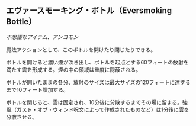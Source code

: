 ## エヴァースモーキング・ボトル（Eversmoking Bottle）
*不思議なアイテム、アンコモン*

魔法アクションとして、このボトルを開けたり閉じたりできる。

ボトルを開けると濃い煙が吹き出し、ボトルを起点とする60フィートの放射を満たす雲を形成する。煙の中の領域は重度に隠蔽される。

ボトルが開いたままの各分、放射のサイズは最大サイズの120フィートに達するまで10フィート増加する。

ボトルを閉じると、雲は固定され、10分後に分散するまでその場に留まる。強風（ガスト・オブ・ウィンド呪文によって作成されたものなど）は1分後に雲を分散させる。